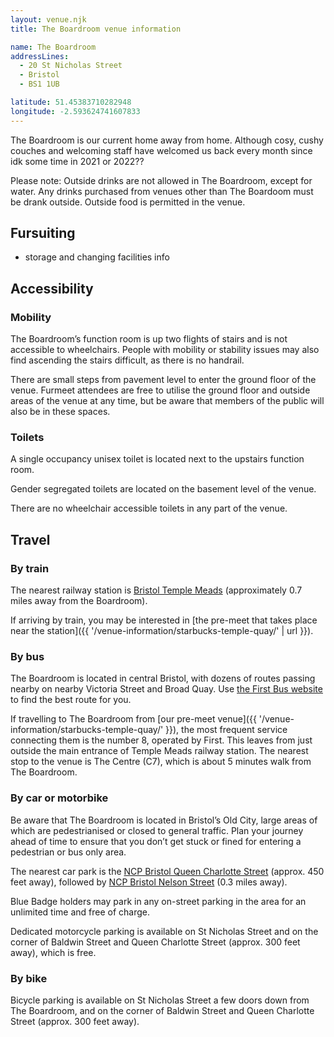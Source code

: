 ```yaml
---
layout: venue.njk
title: The Boardroom venue information

name: The Boardroom
addressLines:
  - 20 St Nicholas Street
  - Bristol
  - BS1 1UB

latitude: 51.45383710282948
longitude: -2.593624741607833
---
```


The Boardroom is our current home away from home. Although cosy, cushy couches and welcoming staff have welcomed us back every month since idk some time in 2021 or 2022??

Please note: Outside drinks are not allowed in The Boardroom, except for water. Any drinks purchased from venues other than The Boardoom must be drank outside. Outside food is permitted in the venue.

## Fursuiting

- storage and changing facilities info

## Accessibility

### Mobility

The Boardroom’s function room is up two flights of stairs and is not accessible to wheelchairs. People with mobility or stability issues may also find ascending the stairs difficult, as there is no handrail.

There are small steps from pavement level to enter the ground floor of the venue. Furmeet attendees are free to utilise the ground floor and outside areas of the venue at any time, but be aware that members of the public will also be in these spaces.

### Toilets

A single occupancy unisex toilet is located next to the upstairs function room.

Gender segregated toilets are located on the basement level of the venue.

There are no wheelchair accessible toilets in any part of the venue.

## Travel

### By train

The nearest railway station is [Bristol Temple Meads](https://www.nationalrail.co.uk/stations/bristol-temple-meads/) (approximately 0.7 miles away from the Boardroom).

If arriving by train, you may be interested in [the pre-meet that takes place near the station]({{ '/venue-information/starbucks-temple-quay/' | url }}).

### By bus

The Boardroom is located in central Bristol, with dozens of routes passing nearby on nearby Victoria Street and Broad Quay. Use [the First Bus website](https://www.firstgroup.com/bristol-bath-and-west/) to find the best route for you.

If travelling to The Boardroom from [our pre-meet venue]({{ '/venue-information/starbucks-temple-quay/' }}), the most frequent service connecting them is the number 8, operated by First. This leaves from just outside the main entrance of Temple Meads railway station. The nearest stop to the venue is The Centre (C7), which is about 5 minutes walk from The Boardroom.

### By car or motorbike

Be aware that The Boardroom is located in Bristol’s Old City, large areas of which are pedestrianised or closed to general traffic. Plan your journey ahead of time to ensure that you don’t get stuck or fined for entering a pedestrian or bus only area.

The nearest car park is the [NCP Bristol Queen Charlotte Street](https://www.ncp.co.uk/find-a-car-park/car-parks/bristol-queen-charlotte-street/) (approx. 450 feet away), followed by [NCP Bristol Nelson Street](https://www.ncp.co.uk/find-a-car-park/car-parks/bristol-nelson-street/) (0.3 miles away).

Blue Badge holders may park in any on-street parking in the area for an unlimited time and free of charge.

Dedicated motorcycle parking is available on St Nicholas Street and on the corner of Baldwin Street and Queen Charlotte Street (approx. 300 feet away), which is free.

### By bike

Bicycle parking is available on St Nicholas Street a few doors down from The Boardroom, and on the corner of Baldwin Street and Queen Charlotte Street (approx. 300 feet away).
